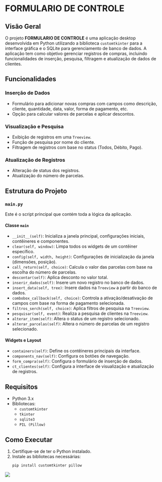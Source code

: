 # FORMULARIO DE CONTROLE

## Visão Geral

O projeto **FORMULARIO DE CONTROLE** é uma aplicação desktop desenvolvida em Python utilizando a biblioteca `customtkinter` para a interface gráfica e o SQLite para gerenciamento de banco de dados. A aplicação tem como objetivo gerenciar registros de compras, incluindo funcionalidades de inserção, pesquisa, filtragem e atualização de dados de clientes.

## Funcionalidades

### Inserção de Dados
- Formulário para adicionar novas compras com campos como descrição, cliente, quantidade, data, valor, forma de pagamento, etc.
- Opção para calcular valores de parcelas e aplicar descontos.

### Visualização e Pesquisa
- Exibição de registros em uma `Treeview`.
- Função de pesquisa por nome do cliente.
- Filtragem de registros com base no status (Todos, Débito, Pago).

### Atualização de Registros
- Alteração de status dos registros.
- Atualização do número de parcelas.

## Estrutura do Projeto

### `main.py`
Este é o script principal que contém toda a lógica da aplicação.

#### Classe `main`
- `__init__(self)`: Inicializa a janela principal, configurações iniciais, contêineres e componentes.
- `clear(self, window)`: Limpa todos os widgets de um contêiner específico.
- `config(self, width, height)`: Configurações de inicialização da janela (dimensões, posição).
- `call_return(self, choice)`: Calcula o valor das parcelas com base na escolha do número de parcelas.
- `descontar(self)`: Aplica desconto no valor total.
- `inserir_dados(self)`: Insere um novo registro no banco de dados.
- `insert_data(self, tree)`: Insere dados na `Treeview` a partir do banco de dados.
- `combobox_callback(self, choice)`: Controla a ativação/desativação de campos com base na forma de pagamento selecionada.
- `filtros_serch(self, choice)`: Aplica filtros de pesquisa na `Treeview`.
- `pesquisar(self, event)`: Realiza a pesquisa de clientes na `Treeview`.
- `alterar_item(self)`: Altera o status de um registro selecionado.
- `alterar_parcelas(self)`: Altera o número de parcelas de um registro selecionado.

#### Widgets e Layout
- `containers(self)`: Define os contêineres principais da interface.
- `components_nav(self)`: Configura os botões de navegação.
- `form_compra(self)`: Configura o formulário de inserção de dados.
- `ct_clientes(self)`: Configura a interface de visualização e atualização de registros.

## Requisitos

- Python 3.x
- Bibliotecas:
  - `customtkinter`
  - `tkinter`
  - `sqlite3`
  - `PIL (Pillow)`

## Como Executar

1. Certifique-se de ter o Python instalado.
2. Instale as bibliotecas necessárias:
   ```bash
   pip install customtkinter pillow

<img src="https://github.com/Alvesflstk/Formulario-Controle/assets/111323514/e8dfc1d7-6d1b-4c37-98ce-5eed8988defa">

